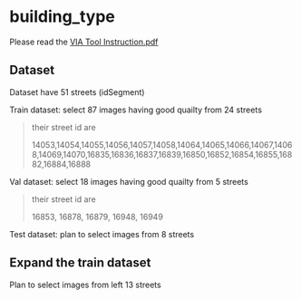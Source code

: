 # building_type

Please read the [VIA Tool Instruction.pdf](https://github.com/luoyaxiong/building_type/blob/main/VIA%20Tool%20Instruction.pdf)





## Dataset

Dataset have 51 streets (idSegment)

Train dataset: select 87 images having good quailty from 24 streets

>  their street id are
>
>  14053,14054,14055,14056,14057,14058,14064,14065,14066,14067,14068,14069,14070,16835,16836,16837,16839,16850,16852,16854,16855,16882,16884,16888

Val dataset: select 18 images having good quailty from 5 streets 

>  their street id are 
>
> 16853, 16878, 16879, 16948, 16949

Test dataset: plan to select images from 8 streets



## Expand the train dataset

Plan to select images from left 13 streets